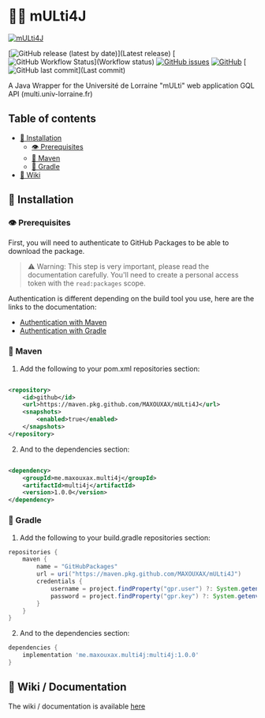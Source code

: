 # 🤹‍♀️ mULti4J

[![mULti4J](https://img.shields.io/badge/mULti4J-Java%20wrapper%20for%20the%20Universit%C3%A9%20de%20Lorraine%20mULti%20web%20application%20GQL%20API-blue?style=flat-square)](mULti4J)

[![GitHub release (latest by date)](https://img.shields.io/github/v/release/MAXOUXAX/mULti4J?style=flat-square)](Latest release)
[![GitHub Workflow Status](https://img.shields.io/github/actions/workflow/status/MAXOUXAX/mULti4J/deploy.yml?branch=main&style=flat-square)](Workflow status)
[![GitHub issues](https://img.shields.io/github/issues/MAXOUXAX/mULti4J?style=flat-square)](Issues)
[![GitHub](https://img.shields.io/github/license/MAXOUXAX/mULti4J?style=flat-square)](License)
[![GitHub last commit](https://img.shields.io/github/last-commit/MAXOUXAX/mULti4J?style=flat-square)](Last commit)

A Java Wrapper for the Université de Lorraine "mULti" web application GQL API (multi.univ-lorraine.fr)

## Table of contents

* [🔧 Installation](#-installation)
  * [👁️ Prerequisites](#-prerequisites)
  * [🧨 Maven](#-maven)
  * [🛞 Gradle](#-gradle)
* [📖 Wiki](#-wiki--documentation)

## 🔧 Installation

### 👁️ Prerequisites

First, you will need to authenticate to GitHub Packages to be able to download the package.
> ⚠️ Warning: This step is very important, please read the documentation carefully. You'll need to create a personal
> access token with the `read:packages` scope.

Authentication is different depending on the build tool you use, here are the links to the documentation:

* [Authentication with Maven](https://docs.github.com/en/packages/working-with-a-github-packages-registry/working-with-the-apache-maven-registry#authenticating-to-github-packages)
* [Authentication with Gradle](https://docs.github.com/en/packages/working-with-a-github-packages-registry/working-with-the-gradle-registry#authenticating-to-github-packages)

### 🧨 Maven

1. Add the following to your pom.xml repositories section:

```xml

<repository>
    <id>github</id>
    <url>https://maven.pkg.github.com/MAXOUXAX/mULti4J</url>
    <snapshots>
        <enabled>true</enabled>
    </snapshots>
</repository>
```

2. And to the dependencies section:

```xml

<dependency>
    <groupId>me.maxouxax.multi4j</groupId>
    <artifactId>multi4j</artifactId>
    <version>1.0.0</version>
</dependency>
```

### 🛞 Gradle

1. Add the following to your build.gradle repositories section:

```groovy
repositories {
    maven {
        name = "GitHubPackages"
        url = uri("https://maven.pkg.github.com/MAXOUXAX/mULti4J")
        credentials {
            username = project.findProperty("gpr.user") ?: System.getenv("USERNAME")
            password = project.findProperty("gpr.key") ?: System.getenv("TOKEN")
        }
    }
}
```

2. And to the dependencies section:

```groovy
dependencies {
    implementation 'me.maxouxax.multi4j:multi4j:1.0.0'
}
```

## 📖 Wiki / Documentation

The wiki / documentation is available [here](https://github.com/MAXOUXAX/mULti4J/wiki)